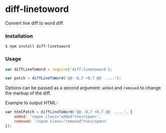 # diff-linetoword

Convert line diff to word diff.

### Installation

```
$ npm install diff-linetoword
```

### Usage

```js
var diffLineToWord = require('diff-linetoword');

var patch = diffLineToWord('@@ -8,7 +8,7 @@  ....');
```
Options can be passed as a second argument: `added` and `removed` to change the markup of the diff.

Example to output HTML:

```js
var htmlPatch = diffLineToWord('@@ -8,7 +8,7 @@  ....', {
    added: '<span class="added">%s</span>',
    removed: '<span class="removed">%s</span>'
});
```
